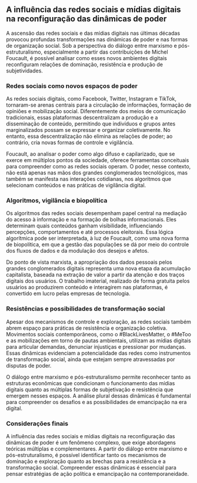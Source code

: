 
## A influência das redes sociais e mídias digitais na reconfiguração das dinâmicas de poder

A ascensão das redes sociais e das mídias digitais nas últimas décadas provocou profundas transformações nas dinâmicas de poder e nas formas de organização social. Sob a perspectiva do diálogo entre marxismo e pós-estruturalismo, especialmente a partir das contribuições de Michel Foucault, é possível analisar como esses novos ambientes digitais reconfiguram relações de dominação, resistência e produção de subjetividades.

### Redes sociais como novos espaços de poder

As redes sociais digitais, como Facebook, Twitter, Instagram e TikTok, tornaram-se arenas centrais para a circulação de informações, formação de opiniões e mobilização social. Diferentemente dos meios de comunicação tradicionais, essas plataformas descentralizam a produção e a disseminação de conteúdo, permitindo que indivíduos e grupos antes marginalizados possam se expressar e organizar coletivamente. No entanto, essa descentralização não elimina as relações de poder; ao contrário, cria novas formas de controle e vigilância.

Foucault, ao analisar o poder como algo difuso e capilarizado, que se exerce em múltiplos pontos da sociedade, oferece ferramentas conceituais para compreender como as redes sociais operam. O poder, nesse contexto, não está apenas nas mãos dos grandes conglomerados tecnológicos, mas também se manifesta nas interações cotidianas, nos algoritmos que selecionam conteúdos e nas práticas de vigilância digital.

### Algoritmos, vigilância e biopolítica

Os algoritmos das redes sociais desempenham papel central na mediação do acesso à informação e na formação de bolhas informacionais. Eles determinam quais conteúdos ganham visibilidade, influenciando percepções, comportamentos e até processos eleitorais. Essa lógica algorítmica pode ser interpretada, à luz de Foucault, como uma nova forma de biopolítica, em que a gestão das populações se dá por meio do controle dos fluxos de dados e da modulação dos desejos e afetos.

Do ponto de vista marxista, a apropriação dos dados pessoais pelos grandes conglomerados digitais representa uma nova etapa da acumulação capitalista, baseada na extração de valor a partir da atenção e dos traços digitais dos usuários. O trabalho imaterial, realizado de forma gratuita pelos usuários ao produzirem conteúdo e interagirem nas plataformas, é convertido em lucro pelas empresas de tecnologia.

### Resistências e possibilidades de transformação social

Apesar dos mecanismos de controle e exploração, as redes sociais também abrem espaço para práticas de resistência e organização coletiva. Movimentos sociais contemporâneos, como o #BlackLivesMatter, o #MeToo e as mobilizações em torno de pautas ambientais, utilizam as mídias digitais para articular demandas, denunciar injustiças e pressionar por mudanças. Essas dinâmicas evidenciam a potencialidade das redes como instrumentos de transformação social, ainda que estejam sempre atravessadas por disputas de poder.

O diálogo entre marxismo e pós-estruturalismo permite reconhecer tanto as estruturas econômicas que condicionam o funcionamento das mídias digitais quanto as múltiplas formas de subjetivação e resistência que emergem nesses espaços. A análise plural dessas dinâmicas é fundamental para compreender os desafios e as possibilidades de emancipação na era digital.

### Considerações finais

A influência das redes sociais e mídias digitais na reconfiguração das dinâmicas de poder é um fenômeno complexo, que exige abordagens teóricas múltiplas e complementares. A partir do diálogo entre marxismo e pós-estruturalismo, é possível identificar tanto os mecanismos de dominação e exploração quanto as brechas para a resistência e a transformação social. Compreender essas dinâmicas é essencial para pensar estratégias de ação política e emancipação na contemporaneidade.
```
